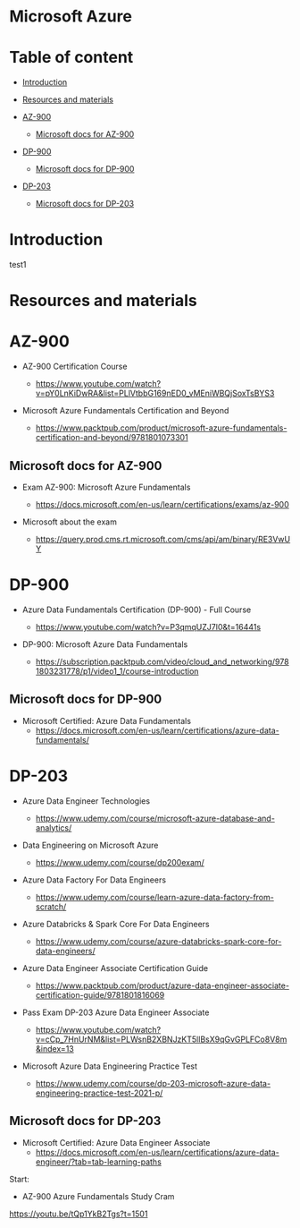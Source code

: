 # Microsoft Azure

# Table of content

- [Introduction](#introduction)

- [Resources and materials](#resources-and-materials)

- [AZ-900](#az-900)

    - [Microsoft docs for AZ-900](#microsoft-docs-for-az-900)

- [DP-900](#dp-900)

    - [Microsoft docs for DP-900](#microsoft-docs-for-dp-900)

- [DP-203](#dp-203)

    - [Microsoft docs for DP-203](#microsoft-docs-for-dp-203)

# Introduction

test1

# Resources and materials

# AZ-900

- AZ-900 Certification Course
    - https://www.youtube.com/watch?v=pY0LnKiDwRA&list=PLlVtbbG169nED0_vMEniWBQjSoxTsBYS3

- Microsoft Azure Fundamentals Certification and Beyond
    - https://www.packtpub.com/product/microsoft-azure-fundamentals-certification-and-beyond/9781801073301


## Microsoft docs for AZ-900

- Exam AZ-900: Microsoft Azure Fundamentals
    - https://docs.microsoft.com/en-us/learn/certifications/exams/az-900

- Microsoft about the exam
    - https://query.prod.cms.rt.microsoft.com/cms/api/am/binary/RE3VwUY
# DP-900

- Azure Data Fundamentals Certification (DP-900) - Full Course
    - https://www.youtube.com/watch?v=P3qmqUZJ7l0&t=16441s

- DP-900: Microsoft Azure Data Fundamentals
    - https://subscription.packtpub.com/video/cloud_and_networking/9781803231778/p1/video1_1/course-introduction
## Microsoft docs for DP-900

- Microsoft Certified: Azure Data Fundamentals
    - https://docs.microsoft.com/en-us/learn/certifications/azure-data-fundamentals/

# DP-203

- Azure Data Engineer Technologies
    - https://www.udemy.com/course/microsoft-azure-database-and-analytics/

- Data Engineering on Microsoft Azure
    - https://www.udemy.com/course/dp200exam/

- Azure Data Factory For Data Engineers
    - https://www.udemy.com/course/learn-azure-data-factory-from-scratch/

- Azure Databricks & Spark Core For Data Engineers
    - https://www.udemy.com/course/azure-databricks-spark-core-for-data-engineers/
- Azure Data Engineer Associate Certification Guide
    - https://www.packtpub.com/product/azure-data-engineer-associate-certification-guide/9781801816069

- Pass Exam DP-203 Azure Data Engineer Associate
    - https://www.youtube.com/watch?v=cCp_7HnUrNM&list=PLWsnB2XBNJzKT5llBsX9qGvGPLFCo8V8m&index=13

- Microsoft Azure Data Engineering Practice Test
    - https://www.udemy.com/course/dp-203-microsoft-azure-data-engineering-practice-test-2021-p/

## Microsoft docs for DP-203

- Microsoft Certified: Azure Data Engineer Associate
    - https://docs.microsoft.com/en-us/learn/certifications/azure-data-engineer/?tab=tab-learning-paths


Start:

- AZ-900 Azure Fundamentals Study Cram

https://youtu.be/tQp1YkB2Tgs?t=1501

